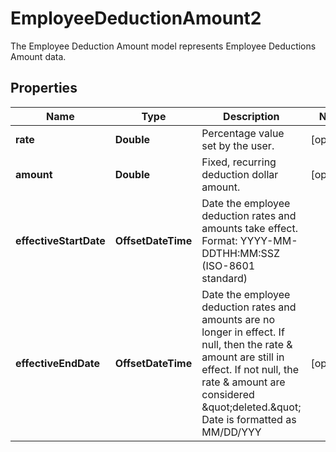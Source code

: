 

# EmployeeDeductionAmount2

The Employee Deduction Amount model represents Employee Deductions Amount data.

## Properties

| Name | Type | Description | Notes |
|------------ | ------------- | ------------- | -------------|
|**rate** | **Double** | Percentage value set by the user.              |  [optional] |
|**amount** | **Double** | Fixed, recurring deduction dollar amount.              |  [optional] |
|**effectiveStartDate** | **OffsetDateTime** | Date the employee deduction rates and amounts take effect. Format: YYYY-MM-DDTHH:MM:SSZ  (ISO-8601 standard)               |  |
|**effectiveEndDate** | **OffsetDateTime** | Date the employee deduction rates and amounts are no longer in effect. If null, then the rate &amp; amount are still in effect. If not null, the rate &amp; amount are considered \&quot;deleted.\&quot; Date is formatted as MM/DD/YYY              |  [optional] |



